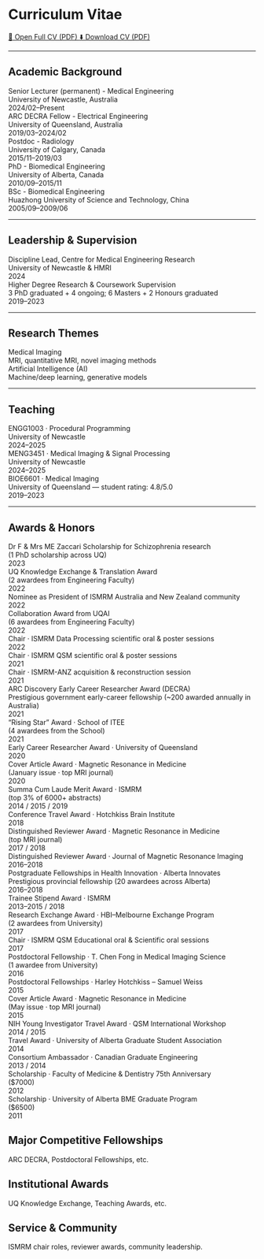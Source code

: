 # Curriculum Vitae  

<div class="cv-buttons">
  <a class="cv-btn open" href="/assets/Hongfu_Sun_CV.pdf" target="_blank" rel="noopener">
    📄 Open Full CV (PDF)
  </a>
  <a class="cv-btn download" href="/assets/Hongfu_Sun_CV.pdf" download>
    ⬇️ Download CV (PDF)
  </a>
</div>


---

## Academic Background
<div class="cv-list">

  <div class="cv-card">
    <div class="cv-title">
      Senior Lecturer (permanent) - Medical Engineering
      <div class="cv-sub">University of Newcastle, Australia</div>
    </div>
    <span class="cv-year">2024/02–Present</span>
  </div>

  <div class="cv-card">
    <div class="cv-title">
      ARC DECRA Fellow - Electrical Engineering
      <div class="cv-sub">University of Queensland, Australia</div>
    </div>
    <span class="cv-year">2019/03–2024/02</span>
  </div>

  <div class="cv-card">
    <div class="cv-title">
      Postdoc - Radiology
      <div class="cv-sub">University of Calgary, Canada</div>
    </div>
    <span class="cv-year">2015/11–2019/03</span>
  </div>

  <div class="cv-card">
    <div class="cv-title">
      PhD - Biomedical Engineering
      <div class="cv-sub">University of Alberta, Canada</div>
    </div>
    <span class="cv-year">2010/09–2015/11</span>
  </div>

  <div class="cv-card">
    <div class="cv-title">
      BSc - Biomedical Engineering
      <div class="cv-sub">Huazhong University of Science and Technology, China</div>
    </div>
    <span class="cv-year">2005/09–2009/06</span>
  </div>

</div>

---

## Leadership & Supervision
<div class="cv-list">

  <div class="cv-card">
    <div class="cv-title">
      Discipline Lead, Centre for Medical Engineering Research
      <div class="cv-sub">University of Newcastle & HMRI</div>
    </div>
    <span class="cv-year">2024</span>
  </div>

  <div class="cv-card">
    <div class="cv-title">
      Higher Degree Research & Coursework Supervision
      <div class="cv-sub">3 PhD graduated + 4 ongoing; 6 Masters + 2 Honours graduated</div>
    </div>
    <span class="cv-year">2019–2023</span>
  </div>

</div>

---

## Research Themes
<div class="cv-list">

  <div class="cv-card">
    <div class="cv-title">
      Medical Imaging
      <div class="cv-sub">MRI, quantitative MRI, novel imaging methods</div>
    </div>
  </div>

  <div class="cv-card">
    <div class="cv-title">
      Artificial Intelligence (AI)
      <div class="cv-sub">Machine/deep learning, generative models</div>
    </div>
  </div>

</div>

---

## Teaching
<div class="cv-list">

  <div class="cv-card">
    <div class="cv-title">
      ENGG1003 · Procedural Programming
      <div class="cv-sub">University of Newcastle</div>
    </div>
    <span class="cv-year">2024–2025</span>
  </div>

  <div class="cv-card">
    <div class="cv-title">
      MENG3451 · Medical Imaging & Signal Processing
      <div class="cv-sub">University of Newcastle</div>
    </div>
    <span class="cv-year">2024–2025</span>
  </div>

  <div class="cv-card">
    <div class="cv-title">
      BIOE6601 · Medical Imaging
      <div class="cv-sub">University of Queensland — student rating: 4.8/5.0</div>
    </div>
    <span class="cv-year">2019–2023</span>
  </div>

</div>

---

## Awards & Honors

<div class="cv-list">

  <div class="cv-card">
    <div class="cv-title">
      Dr F & Mrs ME Zaccari Scholarship for Schizophrenia research
      <div class="cv-sub">(1 PhD scholarship across UQ)</div>
    </div>
    <span class="cv-year">2023</span>
  </div>

  <div class="cv-card">
    <div class="cv-title">
      UQ Knowledge Exchange & Translation Award
      <div class="cv-sub">(2 awardees from Engineering Faculty)</div>
    </div>
    <span class="cv-year">2022</span>
  </div>

  <div class="cv-card">
    <div class="cv-title">Nominee as President of ISMRM Australia and New Zealand community</div>
    <span class="cv-year">2022</span>
  </div>

  <div class="cv-card">
    <div class="cv-title">
      Collaboration Award from UQAI
      <div class="cv-sub">(6 awardees from Engineering Faculty)</div>
    </div>
    <span class="cv-year">2022</span>
  </div>

  <div class="cv-card">
    <div class="cv-title">Chair · ISMRM Data Processing scientific oral & poster sessions</div>
    <span class="cv-year">2022</span>
  </div>

  <div class="cv-card">
    <div class="cv-title">Chair · ISMRM QSM scientific oral & poster sessions</div>
    <span class="cv-year">2021</span>
  </div>

  <div class="cv-card">
    <div class="cv-title">Chair · ISMRM-ANZ acquisition & reconstruction session</div>
    <span class="cv-year">2021</span>
  </div>

  <div class="cv-card">
    <div class="cv-title">
      ARC Discovery Early Career Researcher Award (DECRA)
      <div class="cv-sub">Prestigious government early-career fellowship (~200 awarded annually in Australia)</div>
    </div>
    <span class="cv-year">2021</span>
  </div>

  <div class="cv-card">
    <div class="cv-title">
      “Rising Star” Award · School of ITEE
      <div class="cv-sub">(4 awardees from the School)</div>
    </div>
    <span class="cv-year">2021</span>
  </div>

  <div class="cv-card">
    <div class="cv-title">Early Career Researcher Award · University of Queensland</div>
    <span class="cv-year">2020</span>
  </div>

  <div class="cv-card">
    <div class="cv-title">
      Cover Article Award · Magnetic Resonance in Medicine
      <div class="cv-sub">(January issue · top MRI journal)</div>
    </div>
    <span class="cv-year">2020</span>
  </div>

  <div class="cv-card">
    <div class="cv-title">
      Summa Cum Laude Merit Award · ISMRM
      <div class="cv-sub">(top 3% of 6000+ abstracts)</div>
    </div>
    <span class="cv-year">2014 / 2015 / 2019</span>
  </div>

  <div class="cv-card">
    <div class="cv-title">Conference Travel Award · Hotchkiss Brain Institute</div>
    <span class="cv-year">2018</span>
  </div>

  <div class="cv-card">
    <div class="cv-title">
      Distinguished Reviewer Award · Magnetic Resonance in Medicine
      <div class="cv-sub">(top MRI journal)</div>
    </div>
    <span class="cv-year">2017 / 2018</span>
  </div>

  <div class="cv-card">
    <div class="cv-title">Distinguished Reviewer Award · Journal of Magnetic Resonance Imaging</div>
    <span class="cv-year">2016–2018</span>
  </div>

  <div class="cv-card">
    <div class="cv-title">
      Postgraduate Fellowships in Health Innovation · Alberta Innovates
      <div class="cv-sub">Prestigious provincial fellowship (20 awardees across Alberta)</div>
    </div>
    <span class="cv-year">2016–2018</span>
  </div>

  <div class="cv-card">
    <div class="cv-title">Trainee Stipend Award · ISMRM</div>
    <span class="cv-year">2013–2015 / 2018</span>
  </div>

  <div class="cv-card">
    <div class="cv-title">
      Research Exchange Award · HBI–Melbourne Exchange Program
      <div class="cv-sub">(2 awardees from University)</div>
    </div>
    <span class="cv-year">2017</span>
  </div>

  <div class="cv-card">
    <div class="cv-title">Chair · ISMRM QSM Educational oral & Scientific oral sessions</div>
    <span class="cv-year">2017</span>
  </div>

  <div class="cv-card">
    <div class="cv-title">
      Postdoctoral Fellowship · T. Chen Fong in Medical Imaging Science
      <div class="cv-sub">(1 awardee from University)</div>
    </div>
    <span class="cv-year">2016</span>
  </div>

  <div class="cv-card">
    <div class="cv-title">Postdoctoral Fellowships · Harley Hotchkiss – Samuel Weiss</div>
    <span class="cv-year">2015</span>
  </div>

  <div class="cv-card">
    <div class="cv-title">
      Cover Article Award · Magnetic Resonance in Medicine
      <div class="cv-sub">(May issue · top MRI journal)</div>
    </div>
    <span class="cv-year">2015</span>
  </div>

  <div class="cv-card">
    <div class="cv-title">NIH Young Investigator Travel Award · QSM International Workshop</div>
    <span class="cv-year">2014 / 2015</span>
  </div>

  <div class="cv-card">
    <div class="cv-title">Travel Award · University of Alberta Graduate Student Association</div>
    <span class="cv-year">2014</span>
  </div>

  <div class="cv-card">
    <div class="cv-title">Consortium Ambassador · Canadian Graduate Engineering</div>
    <span class="cv-year">2013 / 2014</span>
  </div>

  <div class="cv-card">
    <div class="cv-title">
      Scholarship · Faculty of Medicine & Dentistry 75th Anniversary
      <div class="cv-sub">($7000)</div>
    </div>
    <span class="cv-year">2012</span>
  </div>

  <div class="cv-card">
    <div class="cv-title">
      Scholarship · University of Alberta BME Graduate Program
      <div class="cv-sub">($6500)</div>
    </div>
    <span class="cv-year">2011</span>
  </div>

</div>


## Major Competitive Fellowships
ARC DECRA, Postdoctoral Fellowships, etc.

## Institutional Awards
UQ Knowledge Exchange, Teaching Awards, etc.

## Service & Community
ISMRM chair roles, reviewer awards, community leadership.